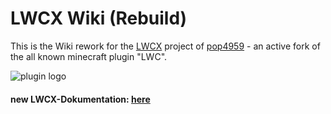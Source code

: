 # LWCX Wiki (Rebuild)

This is the Wiki rework for the [LWCX](https://github.com/pop4959/LWCX) project of [pop4959](https://github.com/pop4959) - an active fork of the all known minecraft plugin "LWC".

![plugin logo](https://www.spigotmc.org/data/resource_icons/69/69551.jpg?1612438539)

#### new LWCX-Dokumentation: [here](https://github.com/RedstoneFuture/LWCX-Wiki-Rebuild/wiki)
